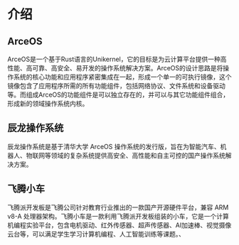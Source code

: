 # 介绍

## ArceOS

ArceOS是一个基于Rust语言的Unikernel，它的目标是为云计算平台提供一种高性能、高可靠、高安全、易开发的操作系统解决方案。ArceOS的设计思路是将操作系统的核心功能和应用程序紧密集成在一起，形成一个单一的可执行镜像，这个镜像包含了应用程序所需的所有功能组件，包括网络协议、文件系统和设备驱动等。而组成ArceOS的功能组件是可以独立存在的，并可以与其它功能组件组合，形成新的领域操作系统内核。


## 辰龙操作系统

辰龙操作系统是基于清华大学 ArceOS 操作系统的发行版，旨在为智能汽车、机器人、物联网等领域的复杂系统提供高安全、高性能和自主可控的国产操作系统解决方案。

## 飞腾小车

飞腾派开发板是飞腾公司针对教育行业推出的一款国产开源硬件平台，兼容 ARM v8-A 处理器架构。飞腾小车是一款利用飞腾派开发板组装的小车，它是一个计算机编程实验平台，包含电机驱动、红外传感器、超声传感器、AI加速棒、视觉摄像云台等，可以满足学生学习计算机编程、人工智能训练等课题。、

